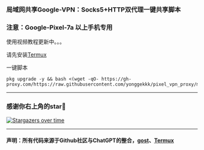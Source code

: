 ### 局域网共享Google-VPN：Socks5+HTTP双代理一键共享脚本

### 注意：Google-Pixel-7a 以上手机专用

使用视频教程更新中。。。

请先安装[Termux](https://github.com/termux/termux-app/releases)

一键脚本
```
pkg upgrade -y && bash <(wget -qO- https://gh-proxy.com/https://raw.githubusercontent.com/yonggekkk/pixel_vpn_proxy/main/gv.sh)
```

-----------------------------------------------------

### 感谢你右上角的star🌟
[![Stargazers over time](https://starchart.cc/yonggekkk/pixel_vpn_proxy.svg)](https://starchart.cc/yonggekkk/pixel_vpn_proxy)

---------------------------------------
#### 声明：所有代码来源于Github社区与ChatGPT的整合，[gost](https://github.com/go-gost/gost/releases)、[Termux](https://github.com/termux/termux-app/releases)
